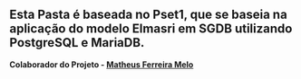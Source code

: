 ## Esta Pasta é baseada no Pset1, que se baseia na aplicação do modelo Elmasri em SGDB utilizando PostgreSQL e MariaDB.

**Colaborador do Projeto - [Matheus Ferreira Melo](https://github.com/matheusfmelo)**
